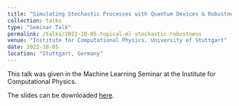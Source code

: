 ```yaml
---
title: "Simulating Stochastic Processes with Quantum Devices & Robustness of Quantum Algorithms"
collection: talks
type: "Seminar Talk"
permalink: /talks/2022-10-05-topical-ml-stochastic-robustness
venue: "Institute for Computational Physics, University of Stuttgart"
date: 2022-10-05
location: "Stuttgart, Germany"
---
```


This talk was given in the Machine Learning Seminar at the Institute for Computational Physics.

The slides can be downloaded [here](https://daniel-fink-de.github.io/files/2022-10-05-topical-ml-stochastic-robustness.pdf).
